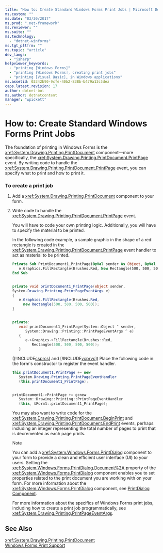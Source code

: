 ```yaml
---
title: "How to: Create Standard Windows Forms Print Jobs | Microsoft Docs"
ms.custom: ""
ms.date: "03/30/2017"
ms.prod: ".net-framework"
ms.reviewer: ""
ms.suite: ""
ms.technology: 
  - "dotnet-winforms"
ms.tgt_pltfrm: ""
ms.topic: "article"
dev_langs: 
  - "jsharp"
helpviewer_keywords: 
  - "printing [Windows Forms]"
  - "printing [Windows Forms], creating print jobs"
  - "printing [Visual Basic], in Windows applications"
ms.assetid: 03342b90-9cfe-40b2-838b-b479a13c5dea
caps.latest.revision: 17
author: dotnet-bot
ms.author: dotnetcontent
manager: "wpickett"
---
```

# How to: Create Standard Windows Forms Print Jobs
The foundation of printing in Windows Forms is the <xref:System.Drawing.Printing.PrintDocument> component—more specifically, the <xref:System.Drawing.Printing.PrintDocument.PrintPage> event. By writing code to handle the <xref:System.Drawing.Printing.PrintDocument.PrintPage> event, you can specify what to print and how to print it.  
  
### To create a print job  
  
1.  Add a <xref:System.Drawing.Printing.PrintDocument> component to your form.  
  
2.  Write code to handle the <xref:System.Drawing.Printing.PrintDocument.PrintPage> event.  
  
     You will have to code your own printing logic. Additionally, you will have to specify the material to be printed.  
  
     In the following code example, a sample graphic in the shape of a red rectangle is created in the <xref:System.Drawing.Printing.PrintDocument.PrintPage> event handler to act as material to be printed.  
  
    ```vb  
    Private Sub PrintDocument1_PrintPage(ByVal sender As Object, ByVal e As System.Drawing.Printing.PrintPageEventArgs) Handles PrintDocument1.PrintPage  
       e.Graphics.FillRectangle(Brushes.Red, New Rectangle(500, 500, 500, 500))  
    End Sub  
  
    ```  
  
    ```csharp  
    private void printDocument1_PrintPage(object sender,   
    System.Drawing.Printing.PrintPageEventArgs e)  
    {  
       e.Graphics.FillRectangle(Brushes.Red,   
         new Rectangle(500, 500, 500, 500));  
    }  
  
    ```  
  
    ```cpp  
    private:  
       void printDocument1_PrintPage(System::Object ^ sender,  
          System::Drawing::Printing::PrintPageEventArgs ^ e)  
       {  
          e->Graphics->FillRectangle(Brushes::Red,  
             Rectangle(500, 500, 500, 500));  
       }  
    ```  
  
     ([!INCLUDE[csprcs](../../../../includes/csprcs-md.md)] and [!INCLUDE[vcprvc](../../../../includes/vcprvc-md.md)]) Place the following code in the form's constructor to register the event handler.  
  
    ```csharp  
    this.printDocument1.PrintPage += new  
       System.Drawing.Printing.PrintPageEventHandler  
       (this.printDocument1_PrintPage);  
  
    ```  
  
    ```cpp  
    printDocument1->PrintPage += gcnew  
       System::Drawing::Printing::PrintPageEventHandler  
       (this, &Form1::printDocument1_PrintPage);  
    ```  
  
     You may also want to write code for the <xref:System.Drawing.Printing.PrintDocument.BeginPrint> and <xref:System.Drawing.Printing.PrintDocument.EndPrint> events, perhaps including an integer representing the total number of pages to print that is decremented as each page prints.  
  
    > [!NOTE]
    >  You can add a <xref:System.Windows.Forms.PrintDialog> component to your form to provide a clean and efficient user interface (UI) to your users. Setting the <xref:System.Windows.Forms.PrintDialog.Document%2A> property of the <xref:System.Windows.Forms.PrintDialog> component enables you to set properties related to the print document you are working with on your form. For more information about the <xref:System.Windows.Forms.PrintDialog> component, see [PrintDialog Component](../../../../docs/framework/winforms/controls/printdialog-component-windows-forms.md).  
  
     For more information about the specifics of Windows Forms print jobs, including how to create a print job programmatically, see <xref:System.Drawing.Printing.PrintPageEventArgs>.  
  
## See Also  
 <xref:System.Drawing.Printing.PrintDocument>   
 [Windows Forms Print Support](../../../../docs/framework/winforms/advanced/windows-forms-print-support.md)